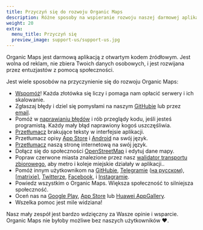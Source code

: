 ```yaml
---
title: Przyczyń się do rozwoju Organic Maps
description: Różne sposoby na wspieranie rozwoju naszej darmowej aplikacji
weight: 20
extra:
  menu_title: Przyczyń się
  preview_image: support-us/support-us.jpg
---
```


Organic Maps jest darmową aplikacją z otwartym kodem źródłowym. Jest wolna od reklam, nie zbiera Twoich danych osobowych,
i jest rozwijana przez entuzjastów z pomocą społeczności.

Jest wiele sposobów na przyczynienie się do rozwoju Organic Maps:

- [Wspomóż](@/donate/index.md)! Każda złotówka się liczy i pomaga nam opłacić serwery i ich skalowanie.
- Zgłaszaj błędy i dziel się pomysłami na naszym [GitHubie](https://github.com/organicmaps/organicmaps/issues)
  lub przez [email](mailto:support@organicmaps.app).
- Pomóż w [naprawianiu błędów](https://github.com/organicmaps/organicmaps/blob/master/docs/CONTRIBUTING.md)
  i rób przeglądy kodu, jeśli jesteś programistą. Każdy mały błąd naprawiony kogoś uszczęśliwia.
- [Przetłumacz](https://github.com/organicmaps/organicmaps/blob/master/docs/CONTRIBUTING.md#translations)
  brakujące teksty w interfejsie aplikacji.
- Przetłumacz opisy [App Store](https://github.com/organicmaps/organicmaps/tree/master/iphone/metadata/en-US)
  i [Android](https://github.com/organicmaps/organicmaps/tree/master/android/src/google/play/listings/en-US)
  na swój język.
- [Przetłumacz](https://github.com/organicmaps/organicmaps.github.io) naszą stronę internetową na swój język.
- Dołącz się do społeczności [OpenStreetMap](https://www.openstreetmap.org/about) i edytuj dane mapy.
- Popraw czerwone miasta znalezione przez nasz [walidator transportu zbiorowego](https://cdn.organicmaps.app/subway/), aby metro i koleje miejskie działały w aplikacji..
- Pomóż innym użytkownikom na [GitHubie](https://github.com/organicmaps/organicmaps/issues),
  [Telegramie](https://t.me/OrganicMaps) ([на русском](https://t.me/OrganicMapsRu)),
  [[matrixie]](https://matrix.to/#/#organicmaps:matrix.org),
  [Twitterze](https://twitter.com/OrganicMapsApp), [Facebook](https://facebook.com/OrganicMaps),
  i [Instagramie](https://instagram.com/OrganicMaps.app).
- Powiedz wszystkim o Organic Maps. Większa społeczność to silniejsza społeczność.
- Oceń nas na [Google Play](market://details?id=app.organicmaps),
  [App Store](https://itunes.apple.com/app/id1567437057?action=write-review) lub
  [Huawei AppGallery](appmarket://details?id=app.organicmaps).
- Wszelka pomoc jest mile widziana!

Nasz mały zespół jest bardzo wdzięczny za Wasze opinie i wsparcie. Organic Maps nie byłoby możliwe bez naszych użytkowników ❤️.
